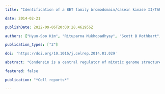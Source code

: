 ```yaml
---
title: "Identification of a BET family bromodomain/casein kinase II/TAF-containing complex as a regulator of mitotic condensin function"

date: 2014-02-21

publishDate: 2022-09-06T20:00:28.461956Z

authors: ["Hyun-Soo Kim", "Rituparna Mukhopadhyay", "Scott B Rothbart", "Andrea C Silva", "Vincent Vanoosthuyse", "Ernest Radovani", "Thomas Kislinger", "Assen Roguev", "Colm J. Ryan", "Jiewei Xu", " others"]

publication_types: ["2"]

doi: 'https://doi.org/10.1016/j.celrep.2014.01.029'

abstract: "Condensin is a central regulator of mitotic genome structure with mutants showing poorly condensed chromosomes and profound segregation defects. Here, we identify NCT, a complex comprising the *N*rc1 BET-family tandem bromodomain protein (SPAC631.02), casein kinase II (CKII), and several *T*AFs, as a regulator of condensin function. We show that NCT and condensin bind similar genomic regions but only briefly colocalize during the periods of chromosome condensation and decondensation. This pattern of NCT binding at the core centromere, the region of maximal condensin enrichment, tracks the abundance of acetylated histone H4, as regulated by the Hat1-Mis16 acetyltransferase complex and recognized by the first Nrc1 bromodomain. Strikingly, mutants in NCT or Hat1-Mis16 restore the formation of segregation-competent chromosomes in cells containing defective condensin. These results are consistent with a model where NCT targets CKII to chromatin in a cell-cycle-directed manner in order to modulate the activity of condensin during chromosome condensation and decondensation."

featured: false

publication: "*Cell reports*"

---
```


